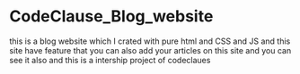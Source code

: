 # CodeClause_Blog_website
this is a blog website which I crated with pure html and CSS and JS and this site have feature that you can also add your articles on this site and you can see it also and this is a intership project of codeclaues
